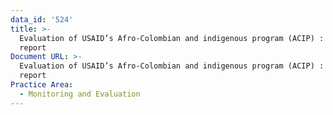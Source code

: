 ```yaml
---
data_id: '524'
title: >-
  Evaluation of USAID’s Afro-Colombian and indigenous program (ACIP) : baseline
  report
Document URL: >-
  Evaluation of USAID’s Afro-Colombian and indigenous program (ACIP) : baseline
  report
Practice Area:
  - Monitoring and Evaluation
---
```

